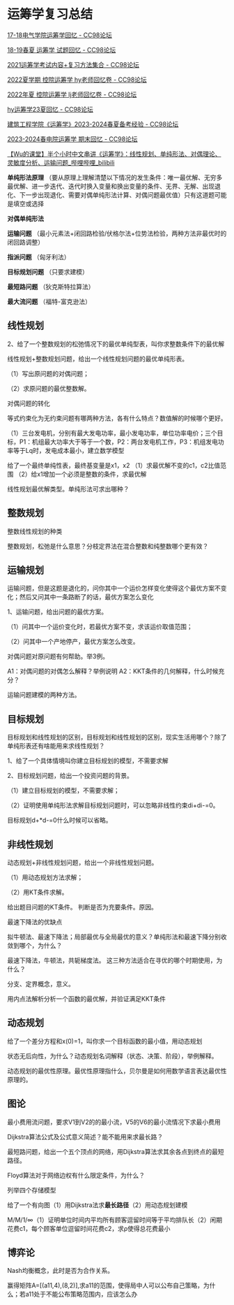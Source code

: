 

# 运筹学复习总结



[17-18电气学院运筹学回忆 - CC98论坛](https://www.cc98.org/topic/4778040)

[18-19春夏 运筹学 试题回忆 - CC98论坛](https://www.cc98.org/topic/4855659)

[2021运筹学考试内容+复习方法集合 - CC98论坛](https://www.cc98.org/topic/5111232)

[2022夏学期 控院运筹学 hy老师回忆卷 - CC98论坛](https://www.cc98.org/topic/5344993)

[2022年夏 控院运筹学 lj老师回忆卷 - CC98论坛](https://www.cc98.org/topic/5345089)

[hy运筹学23夏回忆 - CC98论坛](https://www.cc98.org/topic/5630278)

[建筑工程学院《运筹学》2023-2024春夏备考经验 - CC98论坛](https://www.cc98.org/topic/5873843)

[2023-2024春电院运筹学 期末回忆 - CC98论坛](https://www.cc98.org/topic/5876082)



[【Wu的课堂】半个小时中文串讲《运筹学》：线性规划、单纯形法、对偶理论、灵敏度分析、运输问题_哔哩哔哩_bilibili](https://www.bilibili.com/video/BV1yK411F72C/?spm_id_from=333.788.b_636f6d6d656e74.4&vd_source=8b7a5460b512357b2cf80ce1cefc69f5)



**单纯形法原理**    （要从原理上理解清楚以下情况的发生条件：唯一最优解、无穷多最优解、进一步迭代、迭代时换入变量和换出变量的条件、无界、无解、出现退化、下一步出现退化、需要对偶单纯形法计算、对偶问题最优值）只有这道题可能是填空或选择      

**对偶单纯形法**     

 **运输问题**    （最小元素法+闭回路检验/伏格尔法+位势法检验，两种方法非最优时的闭回路调整）      

**指派问题**    （匈牙利法）      

**目标规划问题**    （只要求建模）      

**最短路问题**    （狄克斯特拉算法）      

**最大流问题**    （福特-富克逊法） 



## 线性规划

2、给了一个整数规划的松弛情况下的最优单纯型表，叫你求整数条件下的最优解



线性规划+整数规划问题，给出一个线性规划问题的最优单纯形表。 

（1）写出原问题的对偶问题； 

（2）求原问题的最优整数解。 





对偶问题的转化 



等式约束化为无约束问题有哪两种方法，各有什么特点？数值解的时候哪个更好。



（1）三台发电机，分别有最大发电功率，最小发电功率，单位功率电价；三个目标，P1：机组最大功率大于等于一个数，P2：两台发电机工作，P3：机组发电功率等于Lq时，发电成本最小，建立数学模型



给了一个最终单纯性表，最终基变量是x1，x2 （1）求最优解不变的c1，c2比值范围 （2）给x1增加一个必须是整数的条件，求最优解



线性规划最优解类型。单纯形法可求出哪种？ 

## 整数规划

整数线性规划的种类 



整数规划，松弛是什么意思？分枝定界法在混合整数和纯整数哪个更有效？ 

## 运输规划

运输问题，但是这题是退化的，问你其中一个运价怎样变化使得这个最优方案不变化；然后又问其中一条路断了的话，最优方案怎么变化



1、运输问题，给出问题的最优方案。 

（1）问其中一个运价变化时，若最优方案不变，求该运价取值范围； 

（2）问其中一个产地停产，最优方案怎么改变。 



对偶问题对原问题有何帮助。举3例。 

 A1：对偶问题的对偶怎么解释？举例说明 A2：KKT条件的几何解释，什么时候充分？





运输问题建模的两种方法。 

## 目标规划

目标规划和线性规划的区别，目标规划和线性规划的区别，现实生活用哪个？除了单纯形表还有啥能用来求线性规划？ 

1、给了一个具体情境叫你建立目标规划的模型，不需要求解



2、目标规划问题，给出一个投资问题的背景。 

（1）建立目标规划的模型，不需要求解；

 （2）证明使用单纯形法求解目标规划问题时，可以忽略非线性约束di+di-=0。 




目标规划d+*d-=0什么时候可以省略。 

## 非线性规划

动态规划+非线性规划问题，给出一个非线性规划问题。 

（1）用动态规划方法求解；

 （2）用KT条件求解。





给出题目问题的KT条件。 判断是否为充要条件。原因。





最速下降法的优缺点 



拟牛顿法、最速下降法；局部最优与全局最优的意义？单纯形法和最速下降分别收敛到哪个，为什么？ 



最速下降法，牛顿法，共轭梯度法。 这三种方法适合在寻优的哪个时期使用，为什么？



分支、定界概念，意义。 



用内点法解析分析一个函数的最优解，并验证满足KKT条件

## 动态规划

给了一个差分方程和x(0)=1，叫你求一个目标函数的最小值，用动态规划



状态无后向性，为什么？动态规划名词解释（状态、决策、阶段），举例解释。 



动态规划的最优性原理。最优性原理指什么，贝尔曼是如何用数学语言表达最优性原理的。

## 图论

最小费用流问题，要求V1到V2的的最小流，V5的V6的最小流情况下求最小费用



Dijkstra算法公式及公式意义简述？能不能用来求最长路？ 



最短路问题，给出一个五个顶点的网络，用Dijkstra算法求其余各点到终点的最短路径。



Floyd算法对于网络边权有什么限定条件，为什么？



列举四个存储模型



给了一个有向图（1）用Dijkstra法求**最长路径**（2）用动态规划建模





M/M/1/∞（1）证明单位时间内平均所有顾客逗留时间等于平均排队长（2）闲期花费c1，每个顾客单位逗留时间花费c2，求ρ使得总花费最小

## 博弈论

Nash均衡概念，此时是否为合作关系。 

赢得矩阵A=[(a11,4),(8,2)],求a11的范围，使得局中人可以公布自己策略，为什么；若a11处于不能公布策略范围内，应该怎么办

